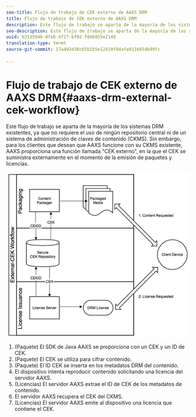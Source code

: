 ```yaml
---
seo-title: Flujo de trabajo de CEK externo de AAXS DRM
title: Flujo de trabajo de CEK externo de AAXS DRM
description: Este flujo de trabajo se aparta de la mayoría de los sistemas DRM existentes, ya que no requiere el uso de ningún repositorio central ni de un sistema de administración de claves de contenido (CKMS)
seo-description: Este flujo de trabajo se aparta de la mayoría de los sistemas DRM existentes, ya que no requiere el uso de ningún repositorio central ni de un sistema de administración de claves de contenido (CKMS)
uuid: b313594b-0feb-4f27-bf02-f04b955e2140
translation-type: tm+mt
source-git-commit: 17a492d30c65b1b5e12419f04afa0116654b99fc

---
```



# Flujo de trabajo de CEK externo de AAXS DRM{#aaxs-drm-external-cek-workflow}

Este flujo de trabajo se aparta de la mayoría de los sistemas DRM existentes, ya que no requiere el uso de ningún repositorio central ni de un sistema de administración de claves de contenido (CKMS). Sin embargo, para los clientes que desean que AAXS funcione con su CKMS existente, AAXS proporciona una función llamada &quot;CEK externo&quot;, en la que el CEK se suministra externamente en el momento de la emisión de paquetes y licencias.

![](assets/ECEK_Workflow.PNG)

1. (Paquete) El SDK de Java AAXS se proporciona con un CEK y un ID de CEK.
1. (Paquete) El CEK se utiliza para cifrar contenido.
1. (Paquete) El ID CEK se inserta en los metadatos DRM del contenido.
1. El dispositivo intenta reproducir contenido solicitando una licencia del servidor AAXS.
1. (Licencias) El servidor AAXS extrae el ID de CEK de los metadatos de contenido.
1. El servidor AAXS recupera el CEK del CKMS.
1. (Licencias) El servidor AAXS emite al dispositivo una licencia que contiene el CEK.
